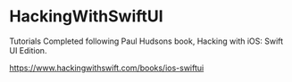 # HackingWithSwiftUI

Tutorials Completed following Paul Hudsons book, Hacking with iOS: Swift UI Edition.

https://www.hackingwithswift.com/books/ios-swiftui
